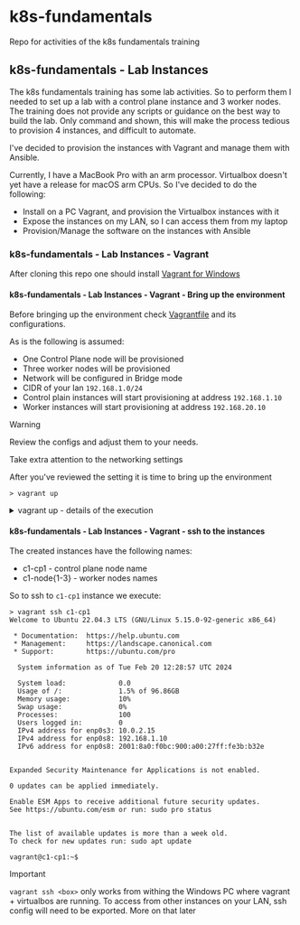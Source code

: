 # k8s-fundamentals
Repo for activities of the k8s fundamentals training

## k8s-fundamentals - Lab Instances

The k8s fundamentals training has some lab activities.
So to perform them I needed to set up a lab with a control plane instance and 3 worker nodes.
The training does not provide any scripts or guidance on the best way to build the lab.
Only command and shown, this will make the process tedious to provision 4 instances, and difficult to automate.

I've decided to provision the instances with Vagrant and manage them with Ansible.

Currently, I have a MacBook Pro with an arm processor.
Virtualbox doesn't yet have a release for macOS arm CPUs. So I've decided to do the following:
  - Install on a PC Vagrant, and provision the Virtualbox instances with it
  - Expose the instances on my LAN, so I can access them from my laptop
  - Provision/Manage the software on the instances with Ansible

### k8s-fundamentals - Lab Instances - Vagrant

After cloning this repo one should install [Vagrant for Windows](https://developer.hashicorp.com/vagrant/install?product_intent=vagrant#windows)


#### k8s-fundamentals - Lab Instances - Vagrant - Bring up the environment

Before bringing up the environment check [Vagrantfile](k8s-fundamentals-vagrant/Vagrantfile) and its configurations.

As is the following is assumed:

  - One Control Plane node will be provisioned
  - Three worker nodes will be provisioned
  - Network will be configured in Bridge mode
  - CIDR of your lan `192.168.1.0/24`
  - Control plain instances will start provisioning at address `192.168.1.10`
  - Worker instances will start provisioning at address `192.168.20.10`

> [!WARNING]  
>
> Review the configs and adjust them to your needs.
>
> Take extra attention to the networking settings

After you've reviewed the setting it is time to bring up the environment

```console
> vagrant up
```

<details>
<summary>vagrant up - details of the execution</summary>
```console
> vagrant up
Bringing machine 'c1-cp1' up with 'virtualbox' provider...
Bringing machine 'c1-node1' up with 'virtualbox' provider...
Bringing machine 'c1-node2' up with 'virtualbox' provider...
Bringing machine 'c1-node3' up with 'virtualbox' provider...
==> c1-cp1: Box 'ubuntu/jammy64' could not be found. Attempting to find and install...
    c1-cp1: Box Provider: virtualbox
    c1-cp1: Box Version: 20240207.0.0
==> c1-cp1: Loading metadata for box 'ubuntu/jammy64'
    c1-cp1: URL: https://vagrantcloud.com/api/v2/vagrant/ubuntu/jammy64
==> c1-cp1: Adding box 'ubuntu/jammy64' (v20240207.0.0) for provider: virtualbox
    c1-cp1: Downloading: https://vagrantcloud.com/ubuntu/boxes/jammy64/versions/20240207.0.0/providers/virtualbox/unknown/vagrant.box
Download redirected to host: cloud-images.ubuntu.com
    c1-cp1:
==> c1-cp1: Successfully added box 'ubuntu/jammy64' (v20240207.0.0) for 'virtualbox'!
==> c1-cp1: Importing base box 'ubuntu/jammy64'...
==> c1-cp1: Matching MAC address for NAT networking...
==> c1-cp1: Checking if box 'ubuntu/jammy64' version '20240207.0.0' is up to date...
==> c1-cp1: Setting the name of the VM: c1-cp1
==> c1-cp1: Clearing any previously set network interfaces...
==> c1-cp1: Preparing network interfaces based on configuration...
    c1-cp1: Adapter 1: nat
    c1-cp1: Adapter 2: bridged
==> c1-cp1: Forwarding ports...
    c1-cp1: 22 (guest) => 2222 (host) (adapter 1)
==> c1-cp1: Configuring storage mediums...
    c1-cp1: Disk 'vagrant_primary' needs to be resized. Resizing disk...
==> c1-cp1: Running 'pre-boot' VM customizations...
==> c1-cp1: Booting VM...
==> c1-cp1: Waiting for machine to boot. This may take a few minutes...
    c1-cp1: SSH address: 127.0.0.1:2222
    c1-cp1: SSH username: vagrant
    c1-cp1: SSH auth method: private key
    c1-cp1: 
    c1-cp1: Vagrant insecure key detected. Vagrant will automatically replace
    c1-cp1: this with a newly generated keypair for better security.
    c1-cp1: 
    c1-cp1: Inserting generated public key within guest...
    c1-cp1: Removing insecure key from the guest if it's present...
    c1-cp1: Key inserted! Disconnecting and reconnecting using new SSH key...
==> c1-cp1: Machine booted and ready!
==> c1-cp1: Checking for guest additions in VM...
    c1-cp1: The guest additions on this VM do not match the installed version of
    c1-cp1: VirtualBox! In most cases this is fine, but in rare cases it can
    c1-cp1: prevent things such as shared folders from working properly. If you see
    c1-cp1: shared folder errors, please make sure the guest additions within the
    c1-cp1: virtual machine match the version of VirtualBox you have installed on
    c1-cp1: your host and reload your VM.
    c1-cp1:
    c1-cp1: Guest Additions Version: 6.0.0 r127566
    c1-cp1: VirtualBox Version: 7.0
==> c1-cp1: Setting hostname...
==> c1-cp1: Configuring and enabling network interfaces...
==> c1-cp1: Mounting shared folders...
    c1-cp1: /vagrant => C:/Users/dresa/Documents/git/personal/k8s-fundamentals/k8s-fundamentals-vagrant
==> c1-cp1: Running provisioner: shell...
    c1-cp1: Running: inline script
==> c1-node1: Box 'ubuntu/jammy64' could not be found. Attempting to find and install...
    c1-node1: Box Provider: virtualbox
    c1-node1: Box Version: 20240207.0.0
==> c1-node1: Loading metadata for box 'ubuntu/jammy64'
    c1-node1: URL: https://vagrantcloud.com/api/v2/vagrant/ubuntu/jammy64
==> c1-node1: Adding box 'ubuntu/jammy64' (v20240207.0.0) for provider: virtualbox
==> c1-node1: Importing base box 'ubuntu/jammy64'...
==> c1-node1: Matching MAC address for NAT networking...
==> c1-node1: Checking if box 'ubuntu/jammy64' version '20240207.0.0' is up to date...
==> c1-node1: Setting the name of the VM: c1-node1
==> c1-node1: Fixed port collision for 22 => 2222. Now on port 2200.
==> c1-node1: Clearing any previously set network interfaces...
==> c1-node1: Preparing network interfaces based on configuration...
    c1-node1: Adapter 1: nat
    c1-node1: Adapter 2: bridged
==> c1-node1: Forwarding ports...
    c1-node1: 22 (guest) => 2200 (host) (adapter 1)
==> c1-node1: Configuring storage mediums...
    c1-node1: Disk 'vagrant_primary' needs to be resized. Resizing disk...
==> c1-node1: Running 'pre-boot' VM customizations...
==> c1-node1: Booting VM...
==> c1-node1: Waiting for machine to boot. This may take a few minutes...
    c1-node1: SSH address: 127.0.0.1:2200
    c1-node1: SSH username: vagrant
    c1-node1: SSH auth method: private key
    c1-node1: 
    c1-node1: Vagrant insecure key detected. Vagrant will automatically replace
    c1-node1: this with a newly generated keypair for better security.
    c1-node1: 
    c1-node1: Inserting generated public key within guest...
    c1-node1: Removing insecure key from the guest if it's present...
    c1-node1: Key inserted! Disconnecting and reconnecting using new SSH key...
==> c1-node1: Machine booted and ready!
==> c1-node1: Checking for guest additions in VM...
    c1-node1: The guest additions on this VM do not match the installed version of
    c1-node1: VirtualBox! In most cases this is fine, but in rare cases it can
    c1-node1: prevent things such as shared folders from working properly. If you see
    c1-node1: shared folder errors, please make sure the guest additions within the
    c1-node1: virtual machine match the version of VirtualBox you have installed on
    c1-node1: your host and reload your VM.
    c1-node1:
    c1-node1: Guest Additions Version: 6.0.0 r127566
    c1-node1: VirtualBox Version: 7.0
==> c1-node1: Setting hostname...
==> c1-node1: Configuring and enabling network interfaces...
==> c1-node1: Mounting shared folders...
    c1-node1: /vagrant => C:/Users/dresa/Documents/git/personal/k8s-fundamentals/k8s-fundamentals-vagrant
==> c1-node1: Running provisioner: shell...
    c1-node1: Running: inline script
==> c1-node2: Box 'ubuntu/jammy64' could not be found. Attempting to find and install...
    c1-node2: Box Provider: virtualbox
    c1-node2: Box Version: 20240207.0.0
==> c1-node2: Loading metadata for box 'ubuntu/jammy64'
    c1-node2: URL: https://vagrantcloud.com/api/v2/vagrant/ubuntu/jammy64
==> c1-node2: Adding box 'ubuntu/jammy64' (v20240207.0.0) for provider: virtualbox
==> c1-node2: Importing base box 'ubuntu/jammy64'...
==> c1-node2: Matching MAC address for NAT networking...
==> c1-node2: Checking if box 'ubuntu/jammy64' version '20240207.0.0' is up to date...
==> c1-node2: Setting the name of the VM: c1-node2
==> c1-node2: Fixed port collision for 22 => 2222. Now on port 2201.
==> c1-node2: Clearing any previously set network interfaces...
==> c1-node2: Preparing network interfaces based on configuration...
    c1-node2: Adapter 1: nat
    c1-node2: Adapter 2: bridged
==> c1-node2: Forwarding ports...
    c1-node2: 22 (guest) => 2201 (host) (adapter 1)
==> c1-node2: Configuring storage mediums...
    c1-node2: Disk 'vagrant_primary' needs to be resized. Resizing disk...
==> c1-node2: Running 'pre-boot' VM customizations...
==> c1-node2: Booting VM...
==> c1-node2: Waiting for machine to boot. This may take a few minutes...
    c1-node2: SSH address: 127.0.0.1:2201
    c1-node2: SSH username: vagrant
    c1-node2: SSH auth method: private key
    c1-node2: 
    c1-node2: Vagrant insecure key detected. Vagrant will automatically replace
    c1-node2: this with a newly generated keypair for better security.
    c1-node2: 
    c1-node2: Inserting generated public key within guest...
    c1-node2: Removing insecure key from the guest if it's present...
    c1-node2: Key inserted! Disconnecting and reconnecting using new SSH key...
==> c1-node2: Machine booted and ready!
==> c1-node2: Checking for guest additions in VM...
    c1-node2: The guest additions on this VM do not match the installed version of
    c1-node2: VirtualBox! In most cases this is fine, but in rare cases it can
    c1-node2: prevent things such as shared folders from working properly. If you see
    c1-node2: shared folder errors, please make sure the guest additions within the
    c1-node2: virtual machine match the version of VirtualBox you have installed on
    c1-node2: your host and reload your VM.
    c1-node2:
    c1-node2: Guest Additions Version: 6.0.0 r127566
    c1-node2: VirtualBox Version: 7.0
==> c1-node2: Setting hostname...
==> c1-node2: Configuring and enabling network interfaces...
==> c1-node2: Mounting shared folders...
    c1-node2: /vagrant => C:/Users/dresa/Documents/git/personal/k8s-fundamentals/k8s-fundamentals-vagrant
==> c1-node2: Running provisioner: shell...
    c1-node2: Running: inline script
==> c1-node3: Box 'ubuntu/jammy64' could not be found. Attempting to find and install...
    c1-node3: Box Provider: virtualbox
    c1-node3: Box Version: 20240207.0.0
==> c1-node3: Loading metadata for box 'ubuntu/jammy64'
    c1-node3: URL: https://vagrantcloud.com/api/v2/vagrant/ubuntu/jammy64
==> c1-node3: Adding box 'ubuntu/jammy64' (v20240207.0.0) for provider: virtualbox
==> c1-node3: Importing base box 'ubuntu/jammy64'...
==> c1-node3: Matching MAC address for NAT networking...
==> c1-node3: Checking if box 'ubuntu/jammy64' version '20240207.0.0' is up to date...
==> c1-node3: Setting the name of the VM: c1-node3
==> c1-node3: Fixed port collision for 22 => 2222. Now on port 2202.
==> c1-node3: Clearing any previously set network interfaces...
==> c1-node3: Preparing network interfaces based on configuration...
    c1-node3: Adapter 1: nat
    c1-node3: Adapter 2: bridged
==> c1-node3: Forwarding ports...
    c1-node3: 22 (guest) => 2202 (host) (adapter 1)
==> c1-node3: Configuring storage mediums...
    c1-node3: Disk 'vagrant_primary' needs to be resized. Resizing disk...
==> c1-node3: Running 'pre-boot' VM customizations...
==> c1-node3: Booting VM...
==> c1-node3: Waiting for machine to boot. This may take a few minutes...
    c1-node3: SSH address: 127.0.0.1:2202
    c1-node3: SSH username: vagrant
    c1-node3: SSH auth method: private key
    c1-node3: 
    c1-node3: Vagrant insecure key detected. Vagrant will automatically replace
    c1-node3: this with a newly generated keypair for better security.
    c1-node3: 
    c1-node3: Inserting generated public key within guest...
    c1-node3: Removing insecure key from the guest if it's present...
    c1-node3: Key inserted! Disconnecting and reconnecting using new SSH key...
==> c1-node3: Machine booted and ready!
==> c1-node3: Checking for guest additions in VM...
    c1-node3: The guest additions on this VM do not match the installed version of
    c1-node3: VirtualBox! In most cases this is fine, but in rare cases it can
    c1-node3: prevent things such as shared folders from working properly. If you see
    c1-node3: your host and reload your VM.
    c1-node3: your host and reload your VM.
    c1-node3:
    c1-node3: Guest Additions Version: 6.0.0 r127566
    c1-node3: VirtualBox Version: 7.0
==> c1-node3: Setting hostname...
==> c1-node3: Configuring and enabling network interfaces...
==> c1-node3: Mounting shared folders...
    c1-node3: /vagrant => C:/Users/dresa/Documents/git/personal/k8s-fundamentals/k8s-fundamentals-vagrant
==> c1-node3: Running provisioner: shell...
    c1-node3: Running: inline script
```
</details>

#### k8s-fundamentals - Lab Instances - Vagrant - ssh to the instances

The created instances have the following names:

  - c1-cp1 - control plane node name
  - c1-node{1-3} - worker nodes names

So to ssh to `c1-cp1` instance we execute:

```console
> vagrant ssh c1-cp1
Welcome to Ubuntu 22.04.3 LTS (GNU/Linux 5.15.0-92-generic x86_64)

 * Documentation:  https://help.ubuntu.com
 * Management:     https://landscape.canonical.com
 * Support:        https://ubuntu.com/pro

  System information as of Tue Feb 20 12:28:57 UTC 2024

  System load:             0.0
  Usage of /:              1.5% of 96.86GB
  Memory usage:            10%
  Swap usage:              0%
  Processes:               100
  Users logged in:         0
  IPv4 address for enp0s3: 10.0.2.15
  IPv4 address for enp0s8: 192.168.1.10
  IPv6 address for enp0s8: 2001:8a0:f0bc:900:a00:27ff:fe3b:b32e


Expanded Security Maintenance for Applications is not enabled.

0 updates can be applied immediately.

Enable ESM Apps to receive additional future security updates.
See https://ubuntu.com/esm or run: sudo pro status


The list of available updates is more than a week old.
To check for new updates run: sudo apt update

vagrant@c1-cp1:~$ 
```

> [!IMPORTANT]  
>
> `vagrant ssh <box>` only works from withing the Windows PC where vagrant + virtualbos are running.
> To access from other instances on your LAN, ssh config will need to be exported. More on that later